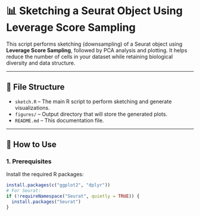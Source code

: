 # 📊 Sketching a Seurat Object Using Leverage Score Sampling

This script performs sketching (downsampling) of a Seurat object using **Leverage Score Sampling**, followed by PCA analysis and plotting. It helps reduce the number of cells in your dataset while retaining biological diversity and data structure.

---

## 📁 File Structure

- `sketch.R` – The main R script to perform sketching and generate visualizations.
- `figures/` – Output directory that will store the generated plots.
- `README.md` – This documentation file.

---

## 🚀 How to Use

### 1. Prerequisites

Install the required R packages:

```r
install.packages(c("ggplot2", "dplyr"))
# For Seurat:
if (!requireNamespace("Seurat", quietly = TRUE)) {
  install.packages("Seurat")
}
